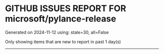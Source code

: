 
# GITHUB ISSUES REPORT FOR microsoft/pylance-release


Generated on 2024-11-12 using: stale=30, all=False


Only showing items that are new to report in past 1 day(s)


---




















